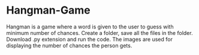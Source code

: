 # Hangman-Game
Hangman is a game where a word is given to the user to guess with minimum number of chances.
Create a folder, save all the files in the folder. 
Download .py extension and run the code.
The images are used for displaying the number of chances the person gets.
